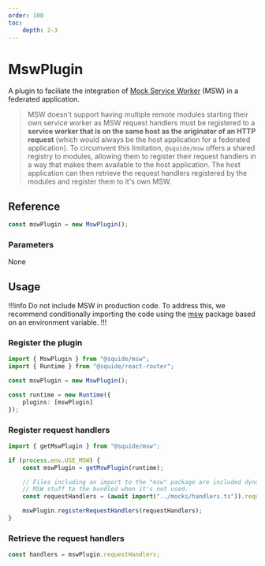 ```yaml
---
order: 100
toc:
    depth: 2-3
---
```


# MswPlugin

A plugin to faciliate the integration of [Mock Service Worker](https://mswjs.io/) (MSW) in a federated application.

> MSW doesn't support having multiple remote modules starting their own service worker as MSW request handlers must be registered to a **service worker that is on the same host as the originator of an HTTP request** (which would always be the host application for a federated application). To circumvent this limitation, `@squide/msw` offers a shared registry to modules, allowing them to register their request handlers in a way that makes them available to the host application. The host application can then retrieve the request handlers registered by the modules and register them to it's own MSW.

## Reference

```ts
const mswPlugin = new MswPlugin();
```

### Parameters

None

## Usage

!!!info
Do not include MSW in production code. To address this, we recommend conditionally importing the code using the [msw](https://www.npmjs.com/package/msw) package based on an environment variable.
!!!

### Register the plugin

```ts !#7
import { MswPlugin } from "@squide/msw";
import { Runtime } from "@squide/react-router";

const mswPlugin = new MswPlugin();

const runtime = new Runtime({
    plugins: [mswPlugin]
});
```

### Register request handlers

```ts !#10
import { getMswPlugin } from "@squide/msw";

if (process.env.USE_MSW) {
    const mswPlugin = getMswPlugin(runtime);

    // Files including an import to the "msw" package are included dynamically to prevent adding
    // MSW stuff to the bundled when it's not used.
    const requestHandlers = (await import("../mocks/handlers.ts")).requestHandlers;

    mswPlugin.registerRequestHandlers(requestHandlers);
}
```

### Retrieve the request handlers

```ts
const handlers = mswPlugin.requestHandlers;
```

